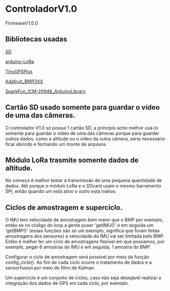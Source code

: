 # ControladorV1.0
FirmwareV1.0.0

## Bibliotecas usadas
[SD](https://github.com/arduino-libraries/SD)

[arduino-LoRa](https://github.com/sandeepmistry/arduino-LoRa)

[TinyGPSPlus](https://github.com/mikalhart/TinyGPSPlus)

[Adafruit_BMP3XX](https://github.com/adafruit/Adafruit_BMP3XX)

[SparkFun_ICM-20948_ArduinoLibrary](https://github.com/sparkfun/SparkFun_ICM-20948_ArduinoLibrary)


## Cartão SD usado somente para guardar o vídeo de uma das câmeras.
O controlador V1.0 só possui 1 cartão SD, a princípio acho melhor usá-lo somente para guardar o vídeo
de uma das câmeras porque para guardar outros dados, como a altitude ou o vídeo da outra câmera, seria 
necessário ficar abrindo e fechando um monte de arquivos. 


## Módulo LoRa trasmite somente dados de altitude.
No começo é melhor testar a transmissão de uma pequena quantidade de dados. Até porque o módulo LoRa e o SDcard usam o mesmo barramento SPI, então quando um está  ativo o outro está inativo.


## Ciclos de amostragem e superciclo.
O IMU tem velocidade de amostragem bem maior que o BMP por exemplo, então se no código do loop a gente puser 'getIMU()' e em seguida um 'getBMP()' (essas funções são só um exemplo, significa que foram feitas amostragens dos sensores) a velocidade do IMU vai ser limitada pelo BMP. Então é melhor ter um ciclo de amostragens flexível em que possamos, por exemplo, pegar 6 amostras do IMU e em seguida, 1 amostra do BMP.

Configurar o ciclo de amostragem será possível por meio da função config_cicle(). Ao fim de cada ciclo ocorre o tratamento de dados e a sensorfusion por meio do filtro de Kalman.

Um superciclo é um conjunto de ciclos, caso não seja desejável realizar a integração dos dados de GPS em
cada ciclo, por exemplo. 